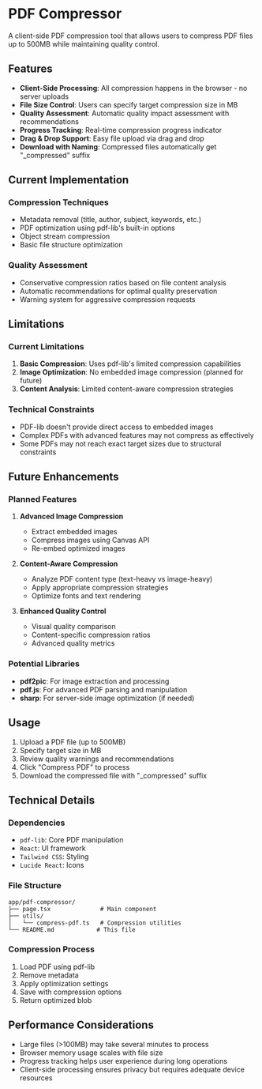# PDF Compressor

A client-side PDF compression tool that allows users to compress PDF files up to 500MB while maintaining quality control.

## Features

- **Client-Side Processing**: All compression happens in the browser - no server uploads
- **File Size Control**: Users can specify target compression size in MB
- **Quality Assessment**: Automatic quality impact assessment with recommendations
- **Progress Tracking**: Real-time compression progress indicator
- **Drag & Drop Support**: Easy file upload via drag and drop
- **Download with Naming**: Compressed files automatically get "_compressed" suffix

## Current Implementation

### Compression Techniques
- Metadata removal (title, author, subject, keywords, etc.)
- PDF optimization using pdf-lib's built-in options
- Object stream compression
- Basic file structure optimization

### Quality Assessment
- Conservative compression ratios based on file content analysis
- Automatic recommendations for optimal quality preservation
- Warning system for aggressive compression requests

## Limitations

### Current Limitations
1. **Basic Compression**: Uses pdf-lib's limited compression capabilities
2. **Image Optimization**: No embedded image compression (planned for future)
3. **Content Analysis**: Limited content-aware compression strategies

### Technical Constraints
- PDF-lib doesn't provide direct access to embedded images
- Complex PDFs with advanced features may not compress as effectively
- Some PDFs may not reach exact target sizes due to structural constraints

## Future Enhancements

### Planned Features
1. **Advanced Image Compression**
   - Extract embedded images
   - Compress images using Canvas API
   - Re-embed optimized images

2. **Content-Aware Compression**
   - Analyze PDF content type (text-heavy vs image-heavy)
   - Apply appropriate compression strategies
   - Optimize fonts and text rendering

3. **Enhanced Quality Control**
   - Visual quality comparison
   - Content-specific compression ratios
   - Advanced quality metrics

### Potential Libraries
- **pdf2pic**: For image extraction and processing
- **pdf.js**: For advanced PDF parsing and manipulation
- **sharp**: For server-side image optimization (if needed)

## Usage

1. Upload a PDF file (up to 500MB)
2. Specify target size in MB
3. Review quality warnings and recommendations
4. Click "Compress PDF" to process
5. Download the compressed file with "_compressed" suffix

## Technical Details

### Dependencies
- `pdf-lib`: Core PDF manipulation
- `React`: UI framework
- `Tailwind CSS`: Styling
- `Lucide React`: Icons

### File Structure
```
app/pdf-compressor/
├── page.tsx              # Main component
├── utils/
│   └── compress-pdf.ts   # Compression utilities
└── README.md            # This file
```

### Compression Process
1. Load PDF using pdf-lib
2. Remove metadata
3. Apply optimization settings
4. Save with compression options
5. Return optimized blob

## Performance Considerations

- Large files (>100MB) may take several minutes to process
- Browser memory usage scales with file size
- Progress tracking helps user experience during long operations
- Client-side processing ensures privacy but requires adequate device resources
